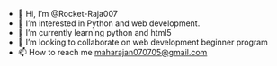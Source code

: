 - 👋 Hi, I’m @Rocket-Raja007
- 👀 I’m interested in Python and web development.
- 🌱 I’m currently learning python and html5
- 💞️ I’m looking to collaborate on web development beginner program
- 📫 How to reach me maharajan070705@gmail.com

<!---
Rocket-Raja007/Rocket-Raja007 is a ✨ special ✨ repository because its `README.md` (this file) appears on your GitHub profile.
You can click the Preview link to take a look at your changes.
--->
